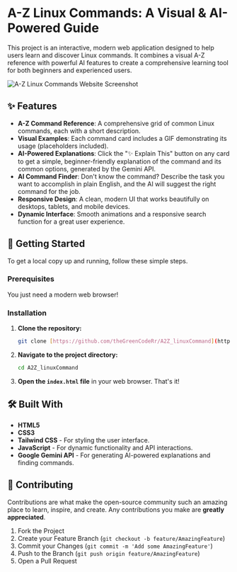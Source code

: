 # A-Z Linux Commands: A Visual & AI-Powered Guide

This project is an interactive, modern web application designed to help users learn and discover Linux commands. 
It combines a visual A-Z reference with powerful AI features to create a comprehensive learning tool for both beginners and experienced users.

![A-Z Linux Commands Website Screenshot](https://storage.googleapis.com/gemini-prod/images/05171781-a68a-4512-8692-d6021287ea13)

## ✨ Features

* **A-Z Command Reference**: A comprehensive grid of common Linux commands, each with a short description.
* **Visual Examples**: Each command card includes a GIF demonstrating its usage (placeholders included).
* **AI-Powered Explanations**: Click the "✨ Explain This" button on any card to get a simple, beginner-friendly explanation of the command and its common options, generated by the Gemini API.
* **AI Command Finder**: Don't know the command? Describe the task you want to accomplish in plain English, and the AI will suggest the right command for the job.
* **Responsive Design**: A clean, modern UI that works beautifully on desktops, tablets, and mobile devices.
* **Dynamic Interface**: Smooth animations and a responsive search function for a great user experience.

## 🚀 Getting Started

To get a local copy up and running, follow these simple steps.

### Prerequisites

You just need a modern web browser!

### Installation

1.  **Clone the repository:**
    ```sh
    git clone [https://github.com/theGreenCodeRr/A2Z_linuxCommand](https://github.com/theGreenCodeRr/A2Z_linuxCommand)
    ```
2.  **Navigate to the project directory:**
    ```sh
    cd A2Z_linuxCommand
    ```
3.  **Open the `index.html` file** in your web browser. That's it!

## 🛠️ Built With

* **HTML5**
* **CSS3**
* **Tailwind CSS** - For styling the user interface.
* **JavaScript** - For dynamic functionality and API interactions.
* **Google Gemini API** - For generating AI-powered explanations and finding commands.

## 🤝 Contributing

Contributions are what make the open-source community such an amazing place to learn, inspire, and create. Any contributions you make are **greatly appreciated**.

1.  Fork the Project
2.  Create your Feature Branch (`git checkout -b feature/AmazingFeature`)
3.  Commit your Changes (`git commit -m 'Add some AmazingFeature'`)
4.  Push to the Branch (`git push origin feature/AmazingFeature`)
5.  Open a Pull Request

